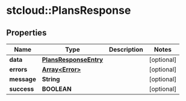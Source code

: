 # stcloud::PlansResponse

## Properties
| Name        | Type                                            | Description | Notes      |
| ----------- | ----------------------------------------------- | ----------- | ---------- |
| **data**    | [**PlansResponseEntry**](PlansResponseEntry.md) |             | [optional] |
| **errors**  | [**Array&lt;Error&gt;**](Error.md)              |             | [optional] |
| **message** | **String**                                      |             | [optional] |
| **success** | **BOOLEAN**                                     |             | [optional] |
